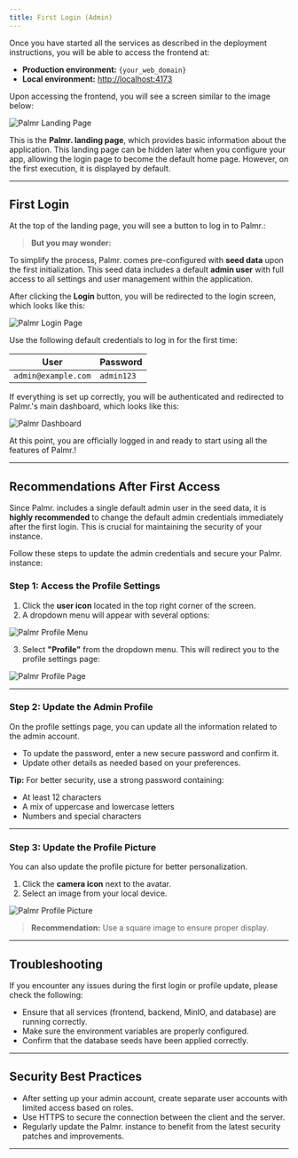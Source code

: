 ```yaml
---
title: First Login (Admin)
---
```


Once you have started all the services as described in the deployment instructions, you will be able to access the frontend at:  

- **Production environment:** `{your_web_domain}`  
- **Local environment:** [http://localhost:4173](http://localhost:4173)  

Upon accessing the frontend, you will see a screen similar to the image below:  

![Palmr Landing Page](/assets/v1/general/lp.png)  

This is the **Palmr. landing page**, which provides basic information about the application. This landing page can be hidden later when you configure your app, allowing the login page to become the default home page. However, on the first execution, it is displayed by default.  

---

## First Login  

At the top of the landing page, you will see a button to log in to Palmr.:  

> **But you may wonder:** 

To simplify the process, Palmr. comes pre-configured with **seed data** upon the first initialization. This seed data includes a default **admin user** with full access to all settings and user management within the application.  

After clicking the **Login** button, you will be redirected to the login screen, which looks like this:  

![Palmr Login Page](/assets/v1/ui/login.png)  

Use the following default credentials to log in for the first time:  

| User       | Password   |
|------------|------------|
| `admin@example.com` | `admin123` |  

If everything is set up correctly, you will be authenticated and redirected to Palmr.'s main dashboard, which looks like this:  

![Palmr Dashboard](/assets/v1/ui/dashboard.png)  

At this point, you are officially logged in and ready to start using all the features of Palmr.!  

---

## Recommendations After First Access  

Since Palmr. includes a single default admin user in the seed data, it is **highly recommended** to change the default admin credentials immediately after the first login. This is crucial for maintaining the security of your instance.  

Follow these steps to update the admin credentials and secure your Palmr. instance:  

### Step 1: Access the Profile Settings  
1. Click the **user icon** located in the top right corner of the screen.  
2. A dropdown menu will appear with several options:  

![Palmr Profile Menu](/assets/v1/ui/menu.png)  

3. Select **"Profile"** from the dropdown menu. This will redirect you to the profile settings page:  

![Palmr Profile Page](/assets/v1/ui/profile.png)  

---

### Step 2: Update the Admin Profile  
On the profile settings page, you can update all the information related to the admin account.  

- To update the password, enter a new secure password and confirm it.  
- Update other details as needed based on your preferences.  

**Tip:** For better security, use a strong password containing:  
- At least 12 characters  
- A mix of uppercase and lowercase letters  
- Numbers and special characters  

---

### Step 3: Update the Profile Picture  
You can also update the profile picture for better personalization.  

1. Click the **camera icon** next to the avatar.  
2. Select an image from your local device.  

![Palmr Profile Picture](/assets/v1/ui/profile_picture.png)  

> **Recommendation:** Use a square image to ensure proper display.  

---

## Troubleshooting  

If you encounter any issues during the first login or profile update, please check the following:  
- Ensure that all services (frontend, backend, MinIO, and database) are running correctly.  
- Make sure the environment variables are properly configured.  
- Confirm that the database seeds have been applied correctly.  

---

## Security Best Practices  

- After setting up your admin account, create separate user accounts with limited access based on roles.  
- Use HTTPS to secure the connection between the client and the server.  
- Regularly update the Palmr. instance to benefit from the latest security patches and improvements.  

---


